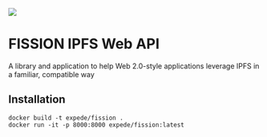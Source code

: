 ![](https://github.com/fission-suite/ipfs-api/raw/master/assets/logo.png?sanitize=true)

# FISSION IPFS Web API

A library and application to help Web 2.0-style applications leverage IPFS
in a familiar, compatible way

## Installation

```shell
docker build -t expede/fission .
docker run -it -p 8000:8000 expede/fission:latest
```
